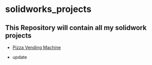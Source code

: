 # solidworks_projects

## This Repository will contain all my solidwork projects

- [Pizza Vending Machine](https://www.macmillandictionary.com/dictionary/british/voice-recognition)

- update 
